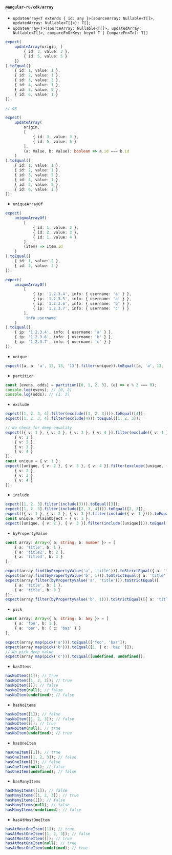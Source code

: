 #### `@angular-ru/cdk/array`

-   `updateArray<T extends { id: any }>(sourceArray: Nullable<T[]>, updatedArray: Nullable<T[]>): T[];`
-   `updateArray<T>(sourceArray: Nullable<T[]>, updatedArray: Nullable<T[]>, compareFnOrKey: keyof T | CompareFn<T>): T[]`

```typescript
expect(
    updateArray(origin, [
        { id: 3, value: 3 },
        { id: 5, value: 5 }
    ])
).toEqual([
    { id: 1, value: 1 },
    { id: 2, value: 1 },
    { id: 3, value: 3 },
    { id: 4, value: 1 },
    { id: 5, value: 5 },
    { id: 6, value: 1 }
]);

// OR

expect(
    updateArray(
        origin,
        [
            { id: 3, value: 3 },
            { id: 5, value: 5 }
        ],
        (a: Value, b: Value): boolean => a.id === b.id
    )
).toEqual([
    { id: 1, value: 1 },
    { id: 2, value: 1 },
    { id: 3, value: 3 },
    { id: 4, value: 1 },
    { id: 5, value: 5 },
    { id: 6, value: 1 }
]);
```

-   `uniqueArrayOf`

```typescript
expect(
    uniqueArrayOf(
        [
            { id: 1, value: 2 },
            { id: 2, value: 3 },
            { id: 1, value: 4 }
        ],
        (item) => item.id
    )
).toEqual([
    { id: 1, value: 2 },
    { id: 2, value: 3 }
]);

expect(
    uniqueArrayOf(
        [
            { ip: '1.2.3.4', info: { username: 'a' } },
            { ip: '1.2.3.5', info: { username: 'a' } },
            { ip: '1.2.3.6', info: { username: 'b' } },
            { ip: '1.2.3.7', info: { username: 'c' } }
        ],
        'info.username'
    )
).toEqual([
    { ip: '1.2.3.4', info: { username: 'a' } },
    { ip: '1.2.3.6', info: { username: 'b' } },
    { ip: '1.2.3.7', info: { username: 'c' } }
]);
```

-   `unique`

```typescript
expect([a, a, 'a', 13, 13, '13'].filter(unique)).toEqual([a, 'a', 13, '13']);
```

-   `partition`

```typescript
const [evens, odds] = partition([0, 1, 2, 3], (e) => e % 2 === 0);
console.log(evens); // [0, 2]
console.log(odds); // [1, 3]
```

-   `exclude`

```typescript
expect([1, 2, 3, 4].filter(exclude([1, 2, 3]))).toEqual([4]);
expect([1, 2, 3, 4].filter(exclude(4))).toEqual([1, 2, 3]);

// No check for deep equality
expect([{ v: 1 }, { v: 2 }, { v: 3 }, { v: 4 }].filter(exclude({ v: 1 }))).toEqual([
    { v: 1 },
    { v: 2 },
    { v: 3 },
    { v: 4 }
]);
const unique = { v: 1 };
expect([unique, { v: 2 }, { v: 3 }, { v: 4 }].filter(exclude([unique, { v: 2 }]))).toEqual([
    { v: 2 },
    { v: 3 },
    { v: 4 }
]);
```

-   `include`

```typescript
expect([1, 2, 3].filter(include(3))).toEqual([3]);
expect([1, 2, 3].filter(include([2, 3, 4]))).toEqual([2, 3]);
expect([{ v: 1 }, { v: 2 }, { v: 3 }].filter(include({ v: 1 }))).toEqual([]);
const unique: PlainObject = { v: 1 };
expect([unique, { v: 2 }, { v: 3 }].filter(include([unique]))).toEqual([unique]);
```

-   `byPropertyValue`

```typescript
const array: Array<{ a: string; b: number }> = [
    { a: 'title', b: 1 },
    { a: 'title2', b: 2 },
    { a: 'title3', b: 3 }
];

expect(array.find(byPropertyValue('a', 'title'))).toStrictEqual({ a: 'title', b: 1 });
expect(array.find(byPropertyValue('b', 1))).toStrictEqual({ a: 'title', b: 1 });
expect(array.filter(byPropertyValue('a', 'title'))).toStrictEqual([
    { a: 'title', b: 1 },
    { a: 'title', b: 3 }
]);
expect(array.filter(byPropertyValue('b', 1))).toStrictEqual([{ a: 'title', b: 1 }]);
```

-   `pick`

```typescript
const array: Array<{ a: string; b: any }> = [
    { a: 'foo', b: 1 },
    { a: 'bar', b: { c: 'baz' } }
];

expect(array.map(pick('a'))).toEqual(['foo', 'bar']);
expect(array.map(pick('b'))).toEqual([1, { c: 'baz' }]);
// No pick deep value
expect(array.map(pick('c'))).toEqual([undefined, undefined]);
```

-   `hasItems`

```typescript
hasNoItem([1]); // true
hasNoItem([1, 2, 3]); // true
hasNoItem([]); // false
hasNoItem(null); // false
hasNoItem(undefined); // false
```

-   `hasNoItems`

```typescript
hasNoItem([1]); // false
hasNoItem([1, 2, 3]); // false
hasNoItem([]); // true
hasNoItem(null); // true
hasNoItem(undefined); // true
```

-   `hasOneItem`

```typescript
hasOneItem([1]); // true
hasOneItem([1, 2, 3]); // false
hasOneItem([]); // false
hasOneItem(null); // false
hasOneItem(undefined); // false
```

-   `hasManyItems`

```typescript
hasManyItems([1]); // false
hasManyItems([1, 2, 3]); // true
hasManyItems([]); // false
hasManyItems(null); // false
hasManyItems(undefined); // false
```

-   `hasAtMostOneItem`

```typescript
hasAtMostOneItem([1]); // true
hasAtMostOneItem([1, 2, 3]); // false
hasAtMostOneItem([]); // true
hasAtMostOneItem(null); // true
hasAtMostOneItem(undefined); // true
```
